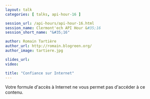 ```yaml
---
layout: talk
categories: [ talks, api-hour-16 ]

session_url: /api-hours/api-hour-16.html
session_name: Clermont'ech API Hour &#35;16
session_short_name: "&#35;16"

author: Romain Tartière
author_url: http://romain.blogreen.org/
author_image: tartiere.jpg

slides_url:
video:

title: "Confiance sur Internet"
---
```


Votre formule d'accès à Internet ne vous permet pas d'accéder à ce contenu.
